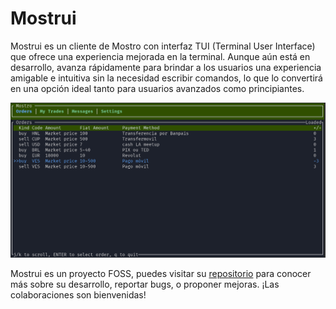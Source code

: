 # Mostrui

Mostrui es un cliente de Mostro con interfaz TUI (Terminal User Interface) que ofrece una experiencia mejorada en la terminal. Aunque aún está en desarrollo, avanza rápidamente para brindar a los usuarios una experiencia amigable e intuitiva sin la necesidad escribir comandos, lo que lo convertirá en una opción ideal tanto para usuarios avanzados como principiantes.

![mostrui](./assets/images/mostrui.png)

Mostrui es un proyecto FOSS, puedes visitar su [repositorio](https://github.com/MostroP2P/mostrui) para conocer más sobre su desarrollo, reportar bugs, o proponer mejoras. ¡Las colaboraciones son bienvenidas!


